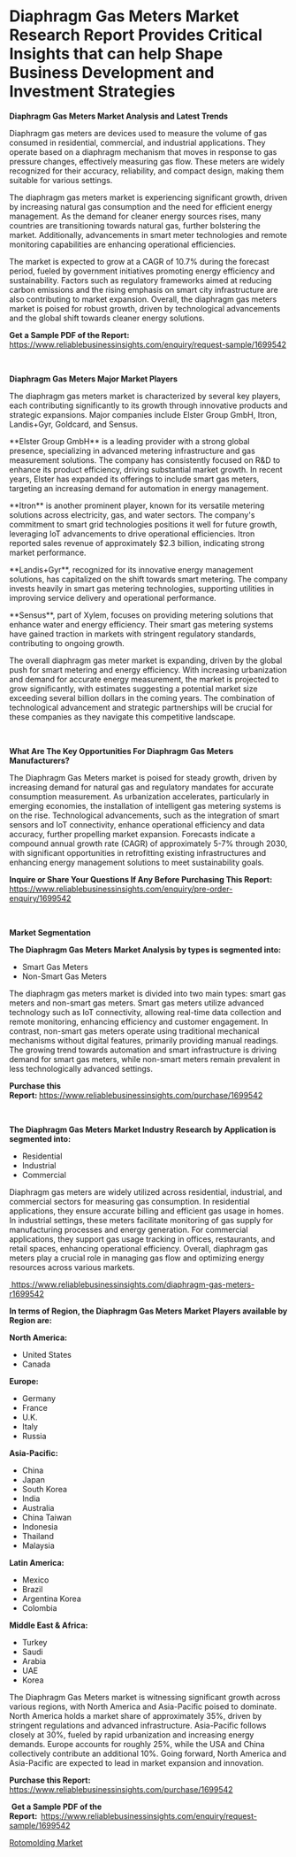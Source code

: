 <p><h1>Diaphragm Gas Meters Market Research Report Provides Critical Insights that can help Shape Business Development and Investment Strategies</h1></p><p><strong>Diaphragm Gas Meters Market Analysis and Latest Trends</strong></p>
<p><p>Diaphragm gas meters are devices used to measure the volume of gas consumed in residential, commercial, and industrial applications. They operate based on a diaphragm mechanism that moves in response to gas pressure changes, effectively measuring gas flow. These meters are widely recognized for their accuracy, reliability, and compact design, making them suitable for various settings.</p><p>The diaphragm gas meters market is experiencing significant growth, driven by increasing natural gas consumption and the need for efficient energy management. As the demand for cleaner energy sources rises, many countries are transitioning towards natural gas, further bolstering the market. Additionally, advancements in smart meter technologies and remote monitoring capabilities are enhancing operational efficiencies.</p><p>The market is expected to grow at a CAGR of 10.7% during the forecast period, fueled by government initiatives promoting energy efficiency and sustainability. Factors such as regulatory frameworks aimed at reducing carbon emissions and the rising emphasis on smart city infrastructure are also contributing to market expansion. Overall, the diaphragm gas meters market is poised for robust growth, driven by technological advancements and the global shift towards cleaner energy solutions.</p></p>
<p><strong>Get a Sample PDF of the Report:&nbsp;</strong> <a href="https://www.reliablebusinessinsights.com/enquiry/request-sample/1699542?utm_campaign=3276&utm_medium=2&utm_source=Github&utm_content=ia&utm_term=27032025&utm_id=diaphragm-gas-meters">https://www.reliablebusinessinsights.com/enquiry/request-sample/1699542</a></p>
<p>&nbsp;</p>
<p><strong>Diaphragm Gas Meters Major Market Players</strong></p>
<p><p>The diaphragm gas meters market is characterized by several key players, each contributing significantly to its growth through innovative products and strategic expansions. Major companies include Elster Group GmbH, Itron, Landis+Gyr, Goldcard, and Sensus. </p><p>**Elster Group GmbH** is a leading provider with a strong global presence, specializing in advanced metering infrastructure and gas measurement solutions. The company has consistently focused on R&D to enhance its product efficiency, driving substantial market growth. In recent years, Elster has expanded its offerings to include smart gas meters, targeting an increasing demand for automation in energy management.</p><p>**Itron** is another prominent player, known for its versatile metering solutions across electricity, gas, and water sectors. The company's commitment to smart grid technologies positions it well for future growth, leveraging IoT advancements to drive operational efficiencies. Itron reported sales revenue of approximately $2.3 billion, indicating strong market performance.</p><p>**Landis+Gyr**, recognized for its innovative energy management solutions, has capitalized on the shift towards smart metering. The company invests heavily in smart gas metering technologies, supporting utilities in improving service delivery and operational performance.</p><p>**Sensus**, part of Xylem, focuses on providing metering solutions that enhance water and energy efficiency. Their smart gas metering systems have gained traction in markets with stringent regulatory standards, contributing to ongoing growth.</p><p>The overall diaphragm gas meter market is expanding, driven by the global push for smart metering and energy efficiency. With increasing urbanization and demand for accurate energy measurement, the market is projected to grow significantly, with estimates suggesting a potential market size exceeding several billion dollars in the coming years. The combination of technological advancement and strategic partnerships will be crucial for these companies as they navigate this competitive landscape.</p></p>
<p>&nbsp;</p>
<p><strong>What Are The Key Opportunities For Diaphragm Gas Meters Manufacturers?</strong></p>
<p><p>The Diaphragm Gas Meters market is poised for steady growth, driven by increasing demand for natural gas and regulatory mandates for accurate consumption measurement. As urbanization accelerates, particularly in emerging economies, the installation of intelligent gas metering systems is on the rise. Technological advancements, such as the integration of smart sensors and IoT connectivity, enhance operational efficiency and data accuracy, further propelling market expansion. Forecasts indicate a compound annual growth rate (CAGR) of approximately 5-7% through 2030, with significant opportunities in retrofitting existing infrastructures and enhancing energy management solutions to meet sustainability goals.</p></p>
<p><strong>Inquire or Share Your Questions If Any Before Purchasing This Report:</strong> <a href="https://www.reliablebusinessinsights.com/enquiry/pre-order-enquiry/1699542?utm_campaign=3276&utm_medium=2&utm_source=Github&utm_content=ia&utm_term=27032025&utm_id=diaphragm-gas-meters">https://www.reliablebusinessinsights.com/enquiry/pre-order-enquiry/1699542</a></p>
<p>&nbsp;</p>
<p><strong>Market Segmentation</strong></p>
<p><strong>The Diaphragm Gas Meters Market Analysis by types is segmented into:</strong></p>
<p><ul><li>Smart Gas Meters</li><li>Non-Smart Gas Meters</li></ul></p>
<p><p>The diaphragm gas meters market is divided into two main types: smart gas meters and non-smart gas meters. Smart gas meters utilize advanced technology such as IoT connectivity, allowing real-time data collection and remote monitoring, enhancing efficiency and customer engagement. In contrast, non-smart gas meters operate using traditional mechanical mechanisms without digital features, primarily providing manual readings. The growing trend towards automation and smart infrastructure is driving demand for smart gas meters, while non-smart meters remain prevalent in less technologically advanced settings.</p></p>
<p><strong>Purchase this Report:&nbsp;</strong><a href="https://www.reliablebusinessinsights.com/purchase/1699542?utm_campaign=3276&utm_medium=2&utm_source=Github&utm_content=ia&utm_term=27032025&utm_id=diaphragm-gas-meters">https://www.reliablebusinessinsights.com/purchase/1699542</a></p>
<p>&nbsp;</p>
<p><strong>The Diaphragm Gas Meters Market Industry Research by Application is segmented into:</strong></p>
<p><ul><li>Residential</li><li>Industrial</li><li>Commercial</li></ul></p>
<p><p>Diaphragm gas meters are widely utilized across residential, industrial, and commercial sectors for measuring gas consumption. In residential applications, they ensure accurate billing and efficient gas usage in homes. In industrial settings, these meters facilitate monitoring of gas supply for manufacturing processes and energy generation. For commercial applications, they support gas usage tracking in offices, restaurants, and retail spaces, enhancing operational efficiency. Overall, diaphragm gas meters play a crucial role in managing gas flow and optimizing energy resources across various markets.</p></p>
<p><a href="https://www.reliablebusinessinsights.com/diaphragm-gas-meters-r1699542?utm_campaign=3276&utm_medium=2&utm_source=Github&utm_content=ia&utm_term=27032025&utm_id=diaphragm-gas-meters">&nbsp;https://www.reliablebusinessinsights.com/diaphragm-gas-meters-r1699542</a></p>
<p><strong>In terms of Region, the Diaphragm Gas Meters Market Players available by Region are:</strong></p>
<p>
    <p> <strong> North America: </strong>
        <ul>
            <li>United States</li>
            <li>Canada</li>
        </ul>
        </p> 
    <p> <strong> Europe: </strong>
        <ul>
            <li>Germany</li>
            <li>France</li>
            <li>U.K.</li>
            <li>Italy</li>
            <li>Russia</li>
        </ul>
        </p> 
    <p> <strong> Asia-Pacific: </strong>
        <ul>
            <li>China</li>
            <li>Japan</li>
            <li>South Korea</li>
            <li>India</li>
            <li>Australia</li>
            <li>China Taiwan</li>
            <li>Indonesia</li>
            <li>Thailand</li>
            <li>Malaysia</li>
        </ul>
        </p> 
    <p> <strong> Latin America: </strong>
        <ul>
            <li>Mexico</li>
            <li>Brazil</li>
            <li>Argentina Korea</li>
            <li>Colombia</li>
        </ul>
        </p> 
    <p> <strong> Middle East & Africa: </strong>
        <ul>
            <li>Turkey</li>
            <li>Saudi</li>
            <li>Arabia</li>
            <li>UAE</li>
            <li>Korea</li>
        </ul>
    </p>
    </p>
<p><p>The Diaphragm Gas Meters market is witnessing significant growth across various regions, with North America and Asia-Pacific poised to dominate. North America holds a market share of approximately 35%, driven by stringent regulations and advanced infrastructure. Asia-Pacific follows closely at 30%, fueled by rapid urbanization and increasing energy demands. Europe accounts for roughly 25%, while the USA and China collectively contribute an additional 10%. Going forward, North America and Asia-Pacific are expected to lead in market expansion and innovation.</p></p>
<p><strong>Purchase this Report: </strong><a href="https://www.reliablebusinessinsights.com/purchase/1699542?utm_campaign=3276&utm_medium=2&utm_source=Github&utm_content=ia&utm_term=27032025&utm_id=diaphragm-gas-meters">https://www.reliablebusinessinsights.com/purchase/1699542</a></p>
<p>&nbsp;<strong>Get a Sample PDF of the Report:&nbsp;&nbsp;</strong><a href="https://www.reliablebusinessinsights.com/enquiry/request-sample/1699542?utm_campaign=3276&utm_medium=2&utm_source=Github&utm_content=ia&utm_term=27032025&utm_id=diaphragm-gas-meters">https://www.reliablebusinessinsights.com/enquiry/request-sample/1699542</a></p>
<p><strong></strong></p>
<p><p><a href="https://github.com/ygfu6u/Market-Research-Report-List-2/blob/main/rotomolding-market.md?utm_campaign=3276&utm_medium=2&utm_source=Github&utm_content=ia&utm_term=27032025&utm_id=diaphragm-gas-meters">Rotomolding Market</a></p></p>
